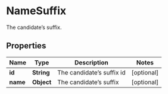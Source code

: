 

# NameSuffix

The candidate’s suffix.

## Properties

| Name | Type | Description | Notes |
|------------ | ------------- | ------------- | -------------|
|**id** | **String** | The candidate’s suffix id |  [optional] |
|**name** | **Object** | The candidate’s suffix |  [optional] |



